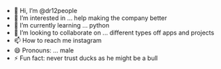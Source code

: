 - 👋 Hi, I’m @dr12people
- 👀 I’m interested in ... help making the company better 
- 🌱 I’m currently learning ... python
- 💞️ I’m looking to collaborate on ... different types off apps and projects
- 📫 How to reach me  instagram
- 😄 Pronouns: ... male
- ⚡ Fun fact:  never trust ducks as he might be a bull
  

<!---
dr12people/dr12people is a ✨ special ✨ repository because its `README.md` (this file) appears on your GitHub profile.
You can click the Preview link to take a look at your changes.
--->
